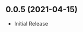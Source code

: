 <!--
 * @Descripttion: 
 * @version: 0.x
 * @Author: zhai
 * @Date: 2021-03-25 16:15:15
 * @LastEditors: zhai
 * @LastEditTime: 2021-04-16 13:58:48
-->

## 0.0.5 (2021-04-15)
* Initial Release